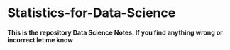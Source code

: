 # Statistics-for-Data-Science

**This is the repository Data Science Notes. If you find anything wrong or incorrect let me know**
